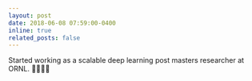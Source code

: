 ```yaml
---
layout: post
date: 2018-06-08 07:59:00-0400
inline: true
related_posts: false
---
```


Started working as a scalable deep learning post masters researcher at ORNL. :tada:👨🏽‍🔬